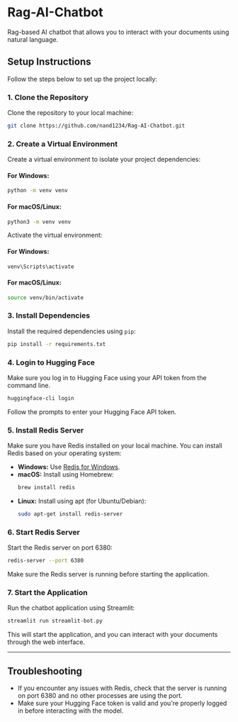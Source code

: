 
# Rag-AI-Chatbot

Rag-based AI chatbot that allows you to interact with your documents using natural language.

## Setup Instructions

Follow the steps below to set up the project locally:

### 1. **Clone the Repository**

Clone the repository to your local machine:

```bash
git clone https://github.com/nand1234/Rag-AI-Chatbot.git
```

### 2. **Create a Virtual Environment**

Create a virtual environment to isolate your project dependencies:

#### For Windows:
```bash
python -m venv venv
```

#### For macOS/Linux:
```bash
python3 -m venv venv
```

Activate the virtual environment:

#### For Windows:
```bash
venv\Scripts\activate
```

#### For macOS/Linux:
```bash
source venv/bin/activate
```

### 3. **Install Dependencies**

Install the required dependencies using `pip`:

```bash
pip install -r requirements.txt
```

### 4. **Login to Hugging Face**

Make sure you log in to Hugging Face using your API token from the command line.

```bash
huggingface-cli login
```

Follow the prompts to enter your Hugging Face API token.

### 5. **Install Redis Server**

Make sure you have Redis installed on your local machine. You can install Redis based on your operating system:

- **Windows:** Use [Redis for Windows](https://github.com/tporadowski/redis/releases).
- **macOS:** Install using Homebrew:
  ```bash
  brew install redis
  ```
- **Linux:** Install using apt (for Ubuntu/Debian):
  ```bash
  sudo apt-get install redis-server
  ```

### 6. **Start Redis Server**

Start the Redis server on port 6380:

```bash
redis-server --port 6380
```

Make sure the Redis server is running before starting the application.

### 7. **Start the Application**

Run the chatbot application using Streamlit:

```bash
streamlit run streamlit-bot.py
```

This will start the application, and you can interact with your documents through the web interface.

---

## Troubleshooting

- If you encounter any issues with Redis, check that the server is running on port 6380 and no other processes are using the port.
- Make sure your Hugging Face token is valid and you're properly logged in before interacting with the model.
